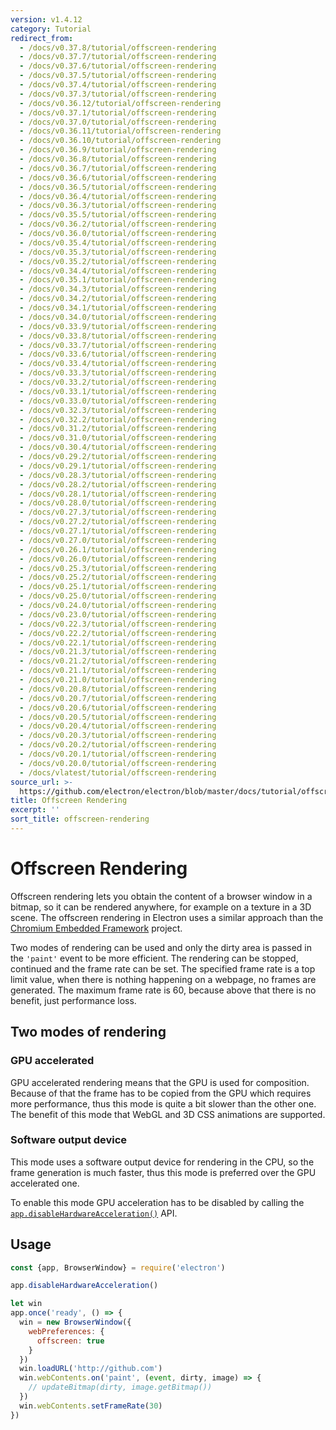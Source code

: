 ```yaml
---
version: v1.4.12
category: Tutorial
redirect_from:
  - /docs/v0.37.8/tutorial/offscreen-rendering
  - /docs/v0.37.7/tutorial/offscreen-rendering
  - /docs/v0.37.6/tutorial/offscreen-rendering
  - /docs/v0.37.5/tutorial/offscreen-rendering
  - /docs/v0.37.4/tutorial/offscreen-rendering
  - /docs/v0.37.3/tutorial/offscreen-rendering
  - /docs/v0.36.12/tutorial/offscreen-rendering
  - /docs/v0.37.1/tutorial/offscreen-rendering
  - /docs/v0.37.0/tutorial/offscreen-rendering
  - /docs/v0.36.11/tutorial/offscreen-rendering
  - /docs/v0.36.10/tutorial/offscreen-rendering
  - /docs/v0.36.9/tutorial/offscreen-rendering
  - /docs/v0.36.8/tutorial/offscreen-rendering
  - /docs/v0.36.7/tutorial/offscreen-rendering
  - /docs/v0.36.6/tutorial/offscreen-rendering
  - /docs/v0.36.5/tutorial/offscreen-rendering
  - /docs/v0.36.4/tutorial/offscreen-rendering
  - /docs/v0.36.3/tutorial/offscreen-rendering
  - /docs/v0.35.5/tutorial/offscreen-rendering
  - /docs/v0.36.2/tutorial/offscreen-rendering
  - /docs/v0.36.0/tutorial/offscreen-rendering
  - /docs/v0.35.4/tutorial/offscreen-rendering
  - /docs/v0.35.3/tutorial/offscreen-rendering
  - /docs/v0.35.2/tutorial/offscreen-rendering
  - /docs/v0.34.4/tutorial/offscreen-rendering
  - /docs/v0.35.1/tutorial/offscreen-rendering
  - /docs/v0.34.3/tutorial/offscreen-rendering
  - /docs/v0.34.2/tutorial/offscreen-rendering
  - /docs/v0.34.1/tutorial/offscreen-rendering
  - /docs/v0.34.0/tutorial/offscreen-rendering
  - /docs/v0.33.9/tutorial/offscreen-rendering
  - /docs/v0.33.8/tutorial/offscreen-rendering
  - /docs/v0.33.7/tutorial/offscreen-rendering
  - /docs/v0.33.6/tutorial/offscreen-rendering
  - /docs/v0.33.4/tutorial/offscreen-rendering
  - /docs/v0.33.3/tutorial/offscreen-rendering
  - /docs/v0.33.2/tutorial/offscreen-rendering
  - /docs/v0.33.1/tutorial/offscreen-rendering
  - /docs/v0.33.0/tutorial/offscreen-rendering
  - /docs/v0.32.3/tutorial/offscreen-rendering
  - /docs/v0.32.2/tutorial/offscreen-rendering
  - /docs/v0.31.2/tutorial/offscreen-rendering
  - /docs/v0.31.0/tutorial/offscreen-rendering
  - /docs/v0.30.4/tutorial/offscreen-rendering
  - /docs/v0.29.2/tutorial/offscreen-rendering
  - /docs/v0.29.1/tutorial/offscreen-rendering
  - /docs/v0.28.3/tutorial/offscreen-rendering
  - /docs/v0.28.2/tutorial/offscreen-rendering
  - /docs/v0.28.1/tutorial/offscreen-rendering
  - /docs/v0.28.0/tutorial/offscreen-rendering
  - /docs/v0.27.3/tutorial/offscreen-rendering
  - /docs/v0.27.2/tutorial/offscreen-rendering
  - /docs/v0.27.1/tutorial/offscreen-rendering
  - /docs/v0.27.0/tutorial/offscreen-rendering
  - /docs/v0.26.1/tutorial/offscreen-rendering
  - /docs/v0.26.0/tutorial/offscreen-rendering
  - /docs/v0.25.3/tutorial/offscreen-rendering
  - /docs/v0.25.2/tutorial/offscreen-rendering
  - /docs/v0.25.1/tutorial/offscreen-rendering
  - /docs/v0.25.0/tutorial/offscreen-rendering
  - /docs/v0.24.0/tutorial/offscreen-rendering
  - /docs/v0.23.0/tutorial/offscreen-rendering
  - /docs/v0.22.3/tutorial/offscreen-rendering
  - /docs/v0.22.2/tutorial/offscreen-rendering
  - /docs/v0.22.1/tutorial/offscreen-rendering
  - /docs/v0.21.3/tutorial/offscreen-rendering
  - /docs/v0.21.2/tutorial/offscreen-rendering
  - /docs/v0.21.1/tutorial/offscreen-rendering
  - /docs/v0.21.0/tutorial/offscreen-rendering
  - /docs/v0.20.8/tutorial/offscreen-rendering
  - /docs/v0.20.7/tutorial/offscreen-rendering
  - /docs/v0.20.6/tutorial/offscreen-rendering
  - /docs/v0.20.5/tutorial/offscreen-rendering
  - /docs/v0.20.4/tutorial/offscreen-rendering
  - /docs/v0.20.3/tutorial/offscreen-rendering
  - /docs/v0.20.2/tutorial/offscreen-rendering
  - /docs/v0.20.1/tutorial/offscreen-rendering
  - /docs/v0.20.0/tutorial/offscreen-rendering
  - /docs/vlatest/tutorial/offscreen-rendering
source_url: >-
  https://github.com/electron/electron/blob/master/docs/tutorial/offscreen-rendering.md
title: Offscreen Rendering
excerpt: ''
sort_title: offscreen-rendering
---
```

# Offscreen Rendering

Offscreen rendering lets you obtain the content of a browser window in a bitmap, so it can be rendered anywhere, for example on a texture in a 3D scene. The offscreen rendering in Electron uses a similar approach than the [Chromium Embedded Framework](https://bitbucket.org/chromiumembedded/cef) project.

Two modes of rendering can be used and only the dirty area is passed in the `'paint'` event to be more efficient. The rendering can be stopped, continued and the frame rate can be set. The specified frame rate is a top limit value, when there is nothing happening on a webpage, no frames are generated. The maximum frame rate is 60, because above that there is no benefit, just performance loss.

## Two modes of rendering

### GPU accelerated

GPU accelerated rendering means that the GPU is used for composition. Because of that the frame has to be copied from the GPU which requires more performance, thus this mode is quite a bit slower than the other one. The benefit of this mode that WebGL and 3D CSS animations are supported.

### Software output device

This mode uses a software output device for rendering in the CPU, so the frame generation is much faster, thus this mode is preferred over the GPU accelerated one.

To enable this mode GPU acceleration has to be disabled by calling the [`app.disableHardwareAcceleration()`]({{site.baseurl}}/docs/api/app#appdisablehardwareacceleration) API.

## Usage

```javascript
const {app, BrowserWindow} = require('electron')

app.disableHardwareAcceleration()

let win
app.once('ready', () => {
  win = new BrowserWindow({
    webPreferences: {
      offscreen: true
    }
  })
  win.loadURL('http://github.com')
  win.webContents.on('paint', (event, dirty, image) => {
    // updateBitmap(dirty, image.getBitmap())
  })
  win.webContents.setFrameRate(30)
})
```
